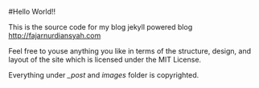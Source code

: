#Hello World!!

This is the source code for my blog jekyll powered blog http://fajarnurdiansyah.com

Feel free to youse anything you like in terms of the structure, design, and layout of the site which is licensed under the MIT License.

Everything under _\_post_ and _images_ folder is copyrighted.
